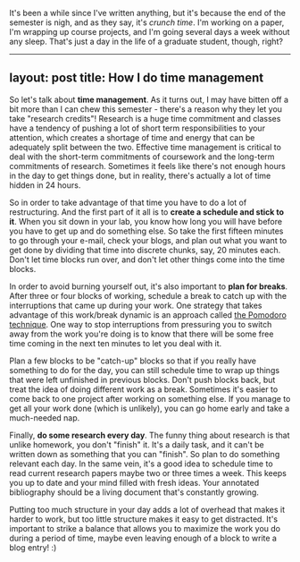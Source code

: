 It's been a while since I've written anything, but it's because the end of the semester is nigh, and as they say, it's <em>crunch time</em>. I'm working on a paper, I'm wrapping up course projects, and I'm going several days a week without any sleep. That's just a day in the life of a graduate student, though, right? <!--more You have time to write a blog entry though, huh? &rarr;-->

---
layout: post
title: How I do time management
---

So let's talk about <strong>time management</strong>. As it turns out, I may have bitten off a bit more than I can chew this semester - there's a reason why they let you take "research credits"! Research is a huge time commitment and classes have a tendency of pushing a lot of short term responsibilities to your attention, which creates a shortage of time and energy that can be adequately split between the two. Effective time management is critical to deal with the short-term commitments of coursework and the long-term commitments of research. Sometimes it feels like there's not enough hours in the day to get things done, but in reality, there's actually a lot of time hidden in 24 hours.

So in order to take advantage of that time you have to do a lot of restructuring. And the first part of it all is to <strong>create a schedule and stick to it</strong>. When you sit down in your lab, you know how long you will have before you have to get up and do something else. So take the first fifteen minutes to go through your e-mail, check your blogs, and plan out what you want to get done by dividing that time into discrete chunks, say, 20 minutes each. Don't let time blocks run over, and don't let other things come into the time blocks.

In order to avoid burning yourself out, it's also important to <strong>plan for breaks</strong>. After three or four blocks of working, schedule a break to catch up with the interruptions that came up during your work. One strategy that takes advantage of this work/break dynamic is an approach called <a href="http://www.pomodorotechnique.com/">the Pomodoro technique</a>. One way to stop interruptions from pressuring you to switch away from the work you're doing is to know that there will be some free time coming in the next ten minutes to let you deal with it.

Plan a few blocks to be "catch-up" blocks so that if you really have something to do for the day, you can still schedule time to wrap up things that were left unfinished in previous blocks. Don't push blocks back, but treat the idea of doing different work as a break. Sometimes it's easier to come back to one project after working on something else. If you manage to get all your work done (which is unlikely), you can go home early and take a much-needed nap.

Finally, <strong>do some research every day</strong>. The funny thing about research is that unlike homework, you don't "finish" it. It's a daily task, and it can't be written down as something that you can "finish". So plan to do something relevant each day. In the same vein, it's a good idea to schedule time to read current research papers maybe two or three times a week. This keeps you up to date and your mind filled with fresh ideas. Your annotated bibliography should be a living document that's constantly growing.

Putting too much structure in your day adds a lot of overhead that makes it harder to work, but too little structure makes it easy to get distracted. It's important to strike a balance that allows you to maximize the work you do during a period of time, maybe even leaving enough of a block to write a blog entry! :)
